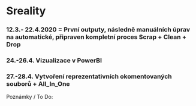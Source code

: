 # Sreality
### 12.3.- 22.4.2020 = První outputy, následně manuálních úprav na automatické, připraven kompletní proces Scrap + Clean + Drop
### 24.-26.4. Vizualizace v PowerBI
### 27.-28.4. Vytvoření reprezentativních okomentovaných souborů + All_In_One

Poznámky / To Do:

